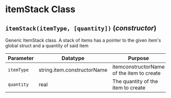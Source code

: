 # itemStack Class

## `itemStack(itemType, [quantity])` (*constructor*)
Generic ItemStack class.
A stack of items has a pointer to the given item's global struct and a quantity of said item

| Parameter | Datatype  | Purpose |
|-----------|-----------|---------|
|`itemType` |string.item.constructorName |itemconstructorName of the item to create |
|`quantity` |real |The quantity of the item to create |
